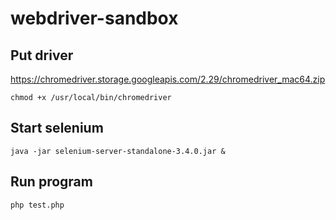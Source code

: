 # webdriver-sandbox

## Put driver

https://chromedriver.storage.googleapis.com/2.29/chromedriver_mac64.zip

```shell
chmod +x /usr/local/bin/chromedriver
```

## Start selenium

```shell
java -jar selenium-server-standalone-3.4.0.jar &
```

## Run program

```shell
php test.php
```
